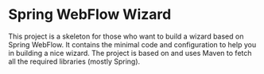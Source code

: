 # Spring WebFlow Wizard

This project is a skeleton for those who want to build a wizard based on Spring WebFlow. It contains
the minimal code and configuration to help you in building a nice wizard. The project is based on and uses Maven to
fetch all the required libraries (mostly Spring).

